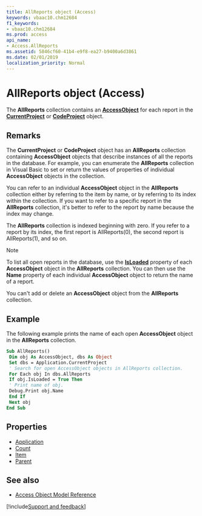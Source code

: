 ```yaml
---
title: AllReports object (Access)
keywords: vbaac10.chm12684
f1_keywords:
- vbaac10.chm12684
ms.prod: access
api_name:
- Access.AllReports
ms.assetid: 5846cf60-41b4-e9f8-ea27-b9400a6d3861
ms.date: 02/01/2019
localization_priority: Normal
---
```



# AllReports object (Access)

The **AllReports** collection contains an **[AccessObject](Access.AccessObject.md)** for each report in the **[CurrentProject](Access.CurrentProject.md)** or **[CodeProject](Access.CodeProject.md)** object.


## Remarks

The **CurrentProject** or **CodeProject** object has an **AllReports** collection containing **AccessObject** objects that describe instances of all the reports in the database. For example, you can enumerate the **AllReports** collection in Visual Basic to set or return the values of properties of individual **AccessObject** objects in the collection.

You can refer to an individual **AccessObject** object in the **AllReports** collection either by referring to the item by name, or by referring to its index within the collection. If you want to refer to a specific report in the **AllReports** collection, it's better to refer to the report by name because the index may change.

The **AllReports** collection is indexed beginning with zero. If you refer to a report by its index, the first report is AllReports(0), the second report is AllReports(1), and so on.

> [!NOTE] 
> To list all open reports in the database, use the **[IsLoaded](Access.AccessObject.IsLoaded.md)** property of each **AccessObject** object in the **AllReports** collection. You can then use the **Name** property of each individual **AccessObject** object to return the name of a report.

You can't add or delete an **AccessObject** object from the **AllReports** collection.


## Example

The following example prints the name of each open **AccessObject** object in the **AllReports** collection.


```vb
Sub AllReports() 
 Dim obj As AccessObject, dbs As Object 
 Set dbs = Application.CurrentProject 
 ' Search for open AccessObject objects in AllReports collection. 
 For Each obj In dbs.AllReports 
 If obj.IsLoaded = True Then 
 ' Print name of obj. 
 Debug.Print obj.Name 
 End If 
 Next obj 
End Sub
```


## Properties

- [Application](Access.AllReports.Application.md)
- [Count](Access.AllReports.Count.md)
- [Item](Access.AllReports.Item.md)
- [Parent](Access.AllReports.Parent.md)

## See also

- [Access Object Model Reference](overview/Access/object-model.md)


[!include[Support and feedback](~/includes/feedback-boilerplate.md)]